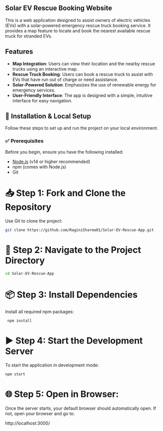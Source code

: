 ## Solar EV Rescue Booking Website

This is a web application designed to assist owners of electric vehicles (EVs) with a solar-powered emergency rescue truck booking service. It provides a map feature to locate and book the nearest available rescue truck for stranded EVs.

## Features

- **Map Integration**: Users can view their location and the nearby rescue trucks using an interactive map.
- **Rescue Truck Booking**: Users can book a rescue truck to assist with EVs that have run out of charge or need assistance.
- **Solar-Powered Solution**: Emphasizes the use of renewable energy for emergency services.
- **User-Friendly Interface**: The app is designed with a simple, intuitive interface for easy navigation.

## 🚀 Installation & Local Setup

Follow these steps to set up and run the project on your local environment.

### ✅ Prerequisites

Before you begin, ensure you have the following installed:

- [Node.js](https://nodejs.org/) (v14 or higher recommended)
- npm (comes with Node.js)
- Git

# 📥 Step 1: Fork and Clone the Repository

Use Git to clone the project:

```bash
git clone https://github.com/RaginiSharma01/Solar-EV-Rescue-App.git
```

# 📁 Step 2: Navigate to the Project Directory

```bash
cd Solar-EV-Rescue-App
```

# 📦 Step 3: Install Dependencies
Install all required npm packages:
```bash
 npm install
 ```

 # ▶️ Step 4: Start the Development Server
To start the application in development mode:
```bash
npm start
```

# 🌐 Step 5: Open in Browser:
Once the server starts, your default browser should automatically open. If not, open your browser and go to:

http://localhost:3000/

